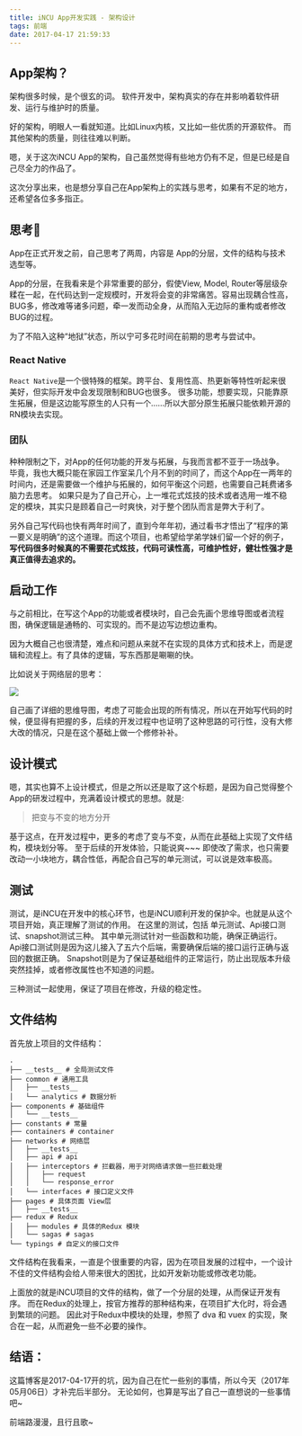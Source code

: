 ```yaml
---
title: iNCU App开发实践 - 架构设计
tags: 前端
date: 2017-04-17 21:59:33
---
```


## App架构？
架构很多时候，是个很玄的词。
软件开发中，架构真实的存在并影响着软件研发、运行与维护时的质量。

好的架构，明眼人一看就知道。比如Linux内核，又比如一些优质的开源软件。
而其他架构的质量，则往往难以判断。

嗯，关于这次iNCU App的架构，自己虽然觉得有些地方仍有不足，但是已经是自己尽全力的作品了。

这次分享出来，也是想分享自己在App架构上的实践与思考，如果有不足的地方，还希望各位多多指正。

## 思考🤔
App在正式开发之前，自己思考了两周，内容是 App的分层，文件的结构与技术选型等。

App的分层，在我看来是个非常重要的部分，假使View, Model, Router等层级杂糅在一起，在代码达到一定规模时，开发将会变的非常痛苦。容易出现耦合性高，BUG多，修改难等诸多问题，牵一发而动全身，从而陷入无边际的重构或者修改BUG的过程。

为了不陷入这种“地狱”状态，所以宁可多花时间在前期的思考与尝试中。

### React Native

`React Native`是一个很特殊的框架。跨平台、复用性高、热更新等特性听起来很美好，但实际开发中会发现限制和BUG也很多。
很多功能，想要实现，只能靠原生拓展，但是这边能写原生的人只有一个……所以大部分原生拓展只能依赖开源的RN模块去实现。

### 团队
种种限制之下，对App的任何功能的开发与拓展，与我而言都不亚于一场战争。
毕竟，我也大概只能在家园工作室呆几个月不到的时间了，而这个App在一两年的时间内，还是需要做一个维护与拓展的，如何平衡这个问题，也需要自己耗费诸多脑力去思考。
如果只是为了自己开心，上一堆花式炫技的技术或者选用一堆不稳定的模块，其实只是顾着自己一时爽快，对于整个团队而言是弊大于利了。

另外自己写代码也快有两年时间了，直到今年年初，通过看书才悟出了“程序的第一要义是明确”的这个道理。而这个项目，也希望给学弟学妹们留一个好的例子，**写代码很多时候真的不需要花式炫技，代码可读性高，可维护性好，健壮性强才是真正值得去追求的。**

## 启动工作
与之前相比，在写这个App的功能或者模块时，自己会先画个思维导图或者流程图，确保逻辑是通畅的、可实现的。而不是边写边想边重构。

因为大概自己也很清楚，难点和问题从来就不在实现的具体方式和技术上，而是逻辑和流程上。有了具体的逻辑，写东西那是唰唰的快。

比如说关于网络层的思考：

![](//7xoxxe.com1.z0.glb.clouddn.com/2017-05-06-%E4%BA%91%E5%AE%B6%E5%9B%ADToken%E6%9C%89%E6%95%88%E6%9C%9F%E4%B8%BA2%E5%B0%8F%E6%97%B6.png)

自己画了详细的思维导图，考虑了可能会出现的所有情况，所以在开始写代码的时候，便显得有把握的多，后续的开发过程中也证明了这种思路的可行性，没有大修大改的情况，只是在这个基础上做一个修修补补。

## 设计模式

嗯，其实也算不上设计模式，但是之所以还是取了这个标题，是因为自己觉得整个App的研发过程中，充满着设计模式的思想。就是:

> 把变与不变的地方分开

基于这点，在开发过程中，更多的考虑了变与不变，从而在此基础上实现了文件结构，模块划分等。
至于后续的开发体验，只能说爽~~~
即使改了需求，也只需要改动一小块地方，耦合性低，再配合自己写的单元测试，可以说是效率极高。

## 测试

测试，是iNCU在开发中的核心环节，也是iNCU顺利开发的保护伞。也就是从这个项目开始，真正理解了测试的作用。
在这里的测试，包括 单元测试、Api接口测试、snapshot测试三种。
其中单元测试针对一些函数和功能，确保正确运行。
Api接口测试则是因为这儿接入了五六个后端，需要确保后端的接口运行正确与返回的数据正确。
Snapshot则是为了保证基础组件的正常运行，防止出现版本升级突然挂掉，或者修改属性也不知道的问题。

三种测试一起使用，保证了项目在修改，升级的稳定性。

## 文件结构

首先放上项目的文件结构：

    .
    ├── __tests__ # 全局测试文件
    ├── common # 通用工具
    │   ├── __tests__
    │   └── analytics # 数据分析 
    ├── components # 基础组件
    │   └── __tests__
    ├── constants # 常量
    ├── containers # container
    ├── networks # 网络层
    │   ├── __tests__
    │   ├── api # api
    │   ├── interceptors # 拦截器，用于对网络请求做一些拦截处理
    │   │   ├── request
    │   │   └── response_error
    │   └── interfaces # 接口定义文件
    ├── pages # 具体页面 View层
    │   ├── __tests__
    ├── redux # Redux
    │   ├── modules # 具体的Redux 模块
    │   └── sagas # sagas 
    └── typings # 自定义的接口文件

  
文件结构在我看来，一直是个很重要的内容，因为在项目发展的过程中，一个设计不佳的文件结构会给人带来很大的困扰，比如开发新功能或修改老功能。

上面放的就是iNCU项目的文件的结构，做了一个分层的处理，从而保证开发有序。
而在Redux的处理上，按官方推荐的那种结构来，在项目扩大化时，将会遇到繁琐的问题。
因此对于Redux中模块的处理，参照了 dva 和 vuex 的实现，聚合在一起，从而避免一些不必要的操作。

## 结语：

这篇博客是2017-04-17开的坑，因为自己在忙一些别的事情，所以今天（2017年05月06日）才补完后半部分。
无论如何，也算是写出了自己一直想说的一些事情吧~

前端路漫漫，且行且歌~

